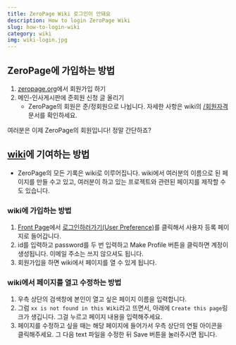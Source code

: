 ```yaml
---
title: ZeroPage Wiki 로그인이 안돼요
description: How to login ZeroPage Wiki
slug: how-to-login-wiki
category: wiki
img: wiki-login.jpg
---
```


## ZeroPage에 가입하는 방법
1. [zeropage.org](zeropage.org)에서 회원가입 하기
2. 메인-인사게시판에 준회원 신청 글 올리기
   * ZeroPage의 회원은 준/정회원으로 나뉩니다. 자세한 사항은 wiki의 [/회원자격](https://wiki.zeropage.org/wiki.php/%ED%9A%8C%EC%9B%90%EC%9E%90%EA%B2%A9) 문서를 확인하세요.

여러분은 이제 ZeroPage의 회원입니다! 정말 간단하죠?

## [wiki](https://wiki.zeropage.org/wiki.php/FrontPage)에 기여하는 방법
 * ZeroPage의 모든 기록은 wiki로 이루어집니다. wiki에서 여러분의 이름으로 된 페이지를 만들 수고 있고, 여러분이 하고 있는 프로젝트와 관련된 페이지를 제작할 수도 있습니다.
 
### wiki에 가입하는 방법
1. [Front Page](https://wiki.zeropage.org/wiki.php/FrontPage)에서 [로그인하러가기(User Preference)](https://wiki.zeropage.org/wiki.php/UserPreferences)를 클릭해서 사용자 등록 페이지로 들어갑니다.
2. id를 입력하고 password를 두 번 입력하고 Make Profile 버튼을 클릭하면 계정이 생성됩니다. 이메일 주소는 쓰지 않으셔도 됩니다.
3. 회원가입을 하면 wiki에서 페이지를 열 수 있게 됩니다.

### wiki에서 페이지를 열고 수정하는 방법
1. 우측 상단의 검색창에 본인이 열고 싶은 페이지 이름을 입력합니다.
2. 그럼 `xx is not found in this Wiki`라고 뜨면서, 아래에 `Create this page`링크가 생깁니다. 그걸 누르고 페이지 내용을 입력해주세요.
3. 페이지를 수정하고 싶을 때는 해당 페이지에 들어가서 우측 상단의 연필 아이콘을 클릭해주세요. 그 다음 text 파일을 수정한 뒤 Save 버튼을 눌러주시면 됩니다.